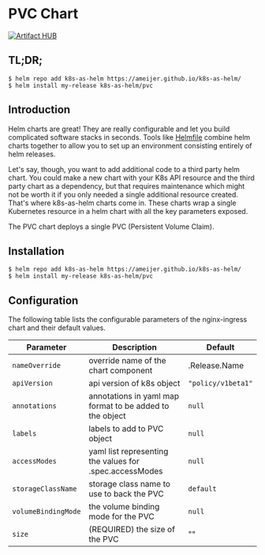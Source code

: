 # PVC Chart
[![Artifact HUB](https://img.shields.io/endpoint?url=https://artifacthub.io/badge/repository/k8s-as-helm)](https://artifacthub.io/packages/search?repo=k8s-as-helm)

## TL;DR;

```console
$ helm repo add k8s-as-helm https://ameijer.github.io/k8s-as-helm/
$ helm install my-release k8s-as-helm/pvc
```

## Introduction

Helm charts are great! They are really configurable and let you build complicated software stacks in seconds. Tools like [Helmfile](https://github.com/roboll/helmfile) combine helm charts together to allow you to set up an environment consisting entirely of helm releases. 

Let's say, though, you want to add additional code to a third party helm chart. You could make a new chart with your K8s API resource and the third party chart as a dependency, but that requires maintenance which might not be worth it if you only needed a single additional resource created. That's where k8s-as-helm charts come in. These charts wrap a single Kubernetes resource in a helm chart with all the key parameters exposed. 

The PVC chart deploys a single PVC (Persistent Volume Claim). 

## Installation 

```console
$ helm repo add k8s-as-helm https://ameijer.github.io/k8s-as-helm/
$ helm install my-release k8s-as-helm/pvc
```

## Configuration

The following table lists the configurable parameters of the nginx-ingress chart and their default values.

Parameter | Description | Default
--- | --- | ---
`nameOverride` | override name of the chart component | .Release.Name
`apiVersion` | api version of k8s object | `"policy/v1beta1"`
`annotations` | annotations in yaml map format to be added to the object | `null`
`labels` | labels to add to PVC object | `null`
`accessModes` | yaml list representing the values for .spec.accessModes | `null`
`storageClassName` | storage class name to use to back the PVC | `default`
`volumeBindingMode` | the volume binding mode for the PVC | `null`
`size` | (REQUIRED) the size of the PVC | ""
